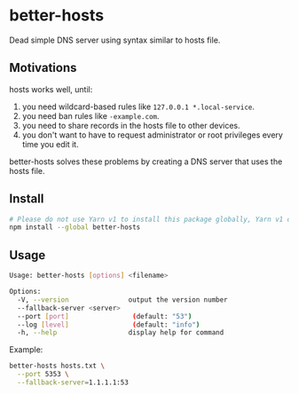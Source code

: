 # better-hosts
Dead simple DNS server using syntax similar to hosts file.

## Motivations
hosts works well, until:
1. you need wildcard-based rules like `127.0.0.1 *.local-service`.
2. you need ban rules like `-example.com`.
3. you need to share records in the hosts file to other devices.
4. you don't want to have to request administrator or root privileges every time you edit it.

better-hosts solves these problems by creating a DNS server that uses the hosts file.

## Install
```sh
# Please do not use Yarn v1 to install this package globally, Yarn v1 cannot properly patch dependencies.
npm install --global better-hosts
```

## Usage
```sh
Usage: better-hosts [options] <filename>

Options:
  -V, --version               output the version number
  --fallback-server <server>
  --port [port]                (default: "53")
  --log [level]                (default: "info")
  -h, --help                  display help for command
```

Example:
```sh
better-hosts hosts.txt \
  --port 5353 \
  --fallback-server=1.1.1.1:53
```
